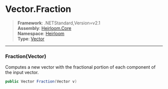 # Vector.Fraction

> **Framework**: .NETStandard,Version=v2.1  
> **Assembly**: [Heirloom.Core][0]  
> **Namespace**: [Heirloom][0]  
> **Type**: [Vector][1]

--------------------------------------------------------------------------------

### Fraction(Vector)

Computes a new vector with the fractional portion of each component of the input vector.

```cs
public Vector Fraction(Vector v)
```

[0]: ../Heirloom.Core.md
[1]: Heirloom.Vector.md
